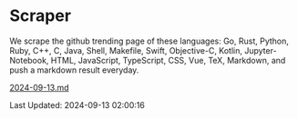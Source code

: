 # Scraper

We scrape the github trending page of these languages: Go, Rust, Python, Ruby, C++, C, Java, Shell, Makefile, Swift, Objective-C, Kotlin, Jupyter-Notebook, HTML, JavaScript, TypeScript, CSS, Vue, TeX, Markdown, and push a markdown result everyday.

[2024-09-13.md](https://github.com/cumthxy/github-trending-backup/blob/master/2024-09-13.md)

Last Updated: 2024-09-13 02:00:16